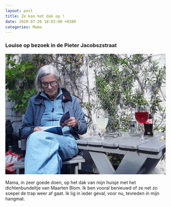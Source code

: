 ```yaml
---
layout: post
title: Ze kan het dak op !
date: 2020-07-26 18:03:00 +0100
categories: Mama
---
```


### Louise op bezoek in de Pieter Jacobszstraat

![barcamping](../assets/mamadakterras.jpg)

Mama, in zeer goede doen, op het dak van mijn huisje met het dichtenbundeltje van Maarten Blom. Ik ben vooral benieuwd of ze net zo soepel de trap weer af gaat. Ik lig in ieder geval, voor nu, tevreden in mijn hangmat.

